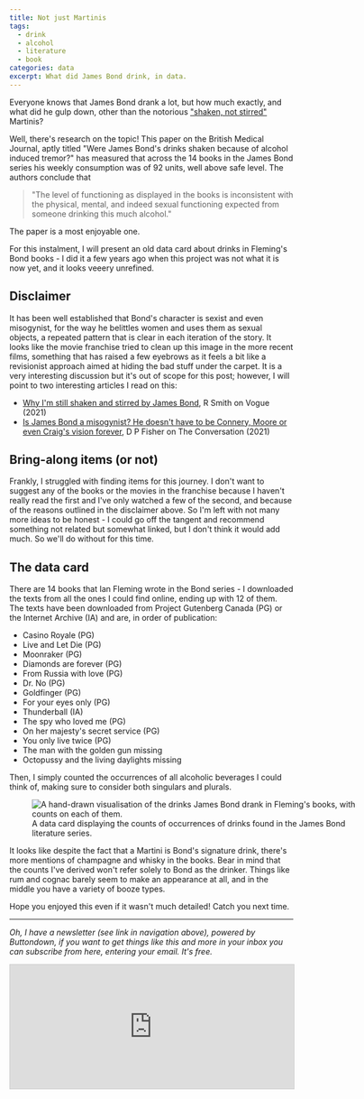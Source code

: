```yaml
---
title: Not just Martinis
tags:
  - drink
  - alcohol
  - literature
  - book
categories: data
excerpt: What did James Bond drink, in data.
---
```


Everyone knows that James Bond drank a lot, but how much exactly, and what did he gulp down, other than the notorious ["shaken, not stirred"](https://en.wikipedia.org/wiki/Shaken,_not_stirred) Martinis?

Well, there's research on the topic! This paper on the British Medical Journal, aptly titled "Were James Bond's drinks shaken because of alcohol induced tremor?" has measured that across the 14 books in the James Bond series his weekly consumption was of 92 units, well above safe level. The authors conclude that

> "The level of functioning as displayed in the books is inconsistent with the physical, mental, and indeed sexual functioning expected from someone drinking this much alcohol."

The paper is a most enjoyable one.

For this instalment, I will present an old data card about drinks in Fleming's Bond books - I did it a few years ago when this project was not what it is now yet, and it looks veeery unrefined.

## Disclaimer

It has been well established that Bond's character is sexist and even misogynist, for the way he belittles women and uses them as sexual objects, a repeated pattern that is clear in each iteration of the story.
It looks like the movie franchise tried to clean up this image in the more recent films, something that has raised a few eyebrows as it feels a bit like a revisionist approach aimed at hiding the bad stuff under the carpet.
It is a very interesting discussion but it's out of scope for this post; however, I will point to two interesting articles I read on this:

* [Why I'm still shaken and stirred by James Bond](https://www.vogue.com/article/why-im-still-shaken-and-stirred-by-james-bond), R Smith on Vogue (2021)
* [Is James Bond a misogynist? He doesn't have to be Connery, Moore or even Craig's vision forever](https://theconversation.com/is-james-bond-a-misogynist-he-doesnt-have-to-be-connery-moore-or-even-craigs-vision-forever-169619), D P Fisher on The Conversation (2021)

## Bring-along items (or not)

Frankly, I struggled with finding items for this journey. I don't want to suggest any of the books or the movies in the franchise because I haven't really read the first and I've only watched a few of the second, and because of the reasons outlined in the disclaimer above. So I'm left with not many more ideas to be honest - I could go off the tangent and recommend something not related but somewhat linked, but I don't think it would add much. So we'll do without for this time.

## The data card

There are 14 books that Ian Fleming wrote in the Bond series - I downloaded the texts from all the ones I could find online, ending up with 12 of them. The texts have been downloaded from Project Gutenberg Canada (PG) or the Internet Archive (IA) and are, in order of publication:

* Casino Royale (PG)
* Live and Let Die (PG)
* Moonraker (PG)
* Diamonds are forever (PG)
* From Russia with love (PG)
* Dr. No (PG)
* Goldfinger (PG)
* For your eyes only (PG)
* Thunderball (IA)
* The spy who loved me (PG)
* On her majesty's secret service (PG)
* You only live twice (PG)
* The man with the golden gun missing
* Octopussy and the living daylights missing

Then, I simply counted the occurrences of all alcoholic beverages I could think of, making sure to consider both singulars and plurals.

<figure class="responsive" style="width: 600px">
  <img src="{{ site.url }}{{site.posts_images_path}}james-bond-drinks.jpg" alt="A hand-drawn visualisation of the drinks James Bond drank in Fleming's books, with counts on each of them.">
  <figcaption>A data card displaying the counts of occurrences of drinks found in the James Bond literature series. </figcaption>
</figure>

It looks like despite the fact that a Martini is Bond's signature drink, there's more mentions of champagne and whisky in the books. Bear in mind that the counts I've derived won't refer solely to Bond as the drinker.
Things like rum and cognac barely seem to make an appearance at all, and in the middle you have a variety of booze types.

Hope you enjoyed this even if it wasn't much detailed! Catch you next time.

---

*Oh, I have a newsletter (see link in navigation above), powered by Buttondown, if you want to get things like this and more in your inbox you can subscribe from here, entering your email. It's free.*

<iframe
scrolling="no"
style="width:100%!important;height:220px;border:1px #ccc solid !important"
src="https://buttondown.email/martinapugliese?as_embed=true"
></iframe><br /><br />